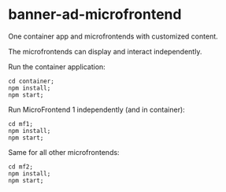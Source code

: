 # banner-ad-microfrontend

One container app and microfrontends with customized content.

The microfrontends can display and interact independently.

Run the container application:

```
cd container;
npm install;
npm start;
```

Run MicroFrontend 1 independently (and in container):
```
cd mf1;
npm install;
npm start;
```

Same for all other microfrontends:
```
cd mf2;
npm install;
npm start;
```